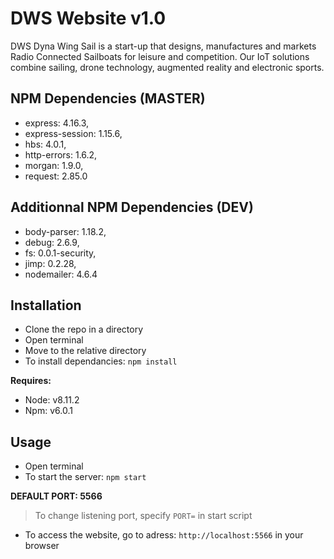 # DWS Website v1.0
DWS Dyna Wing Sail is a start-up that designs, manufactures and markets Radio Connected Sailboats for leisure and competition.
Our IoT solutions combine sailing, drone technology, augmented reality and electronic sports.


## NPM Dependencies (MASTER)

- express: 4.16.3,
- express-session: 1.15.6,
- hbs: 4.0.1,
- http-errors: 1.6.2,
- morgan: 1.9.0,
- request: 2.85.0

## Additionnal NPM Dependencies (DEV)
- body-parser: 1.18.2,
- debug: 2.6.9,
- fs: 0.0.1-security,
- jimp: 0.2.28,
- nodemailer: 4.6.4


## Installation
- Clone the repo in a directory
- Open terminal
- Move to the relative directory
- To install dependancies: `npm install`

**Requires:**
- Node: v8.11.2
- Npm: v6.0.1


## Usage
- Open terminal
- To start the server: `npm start`

**DEFAULT PORT: 5566**

> To change listening port, specify `PORT=` in start script

- To access the website, go to adress: `http://localhost:5566` in your browser
